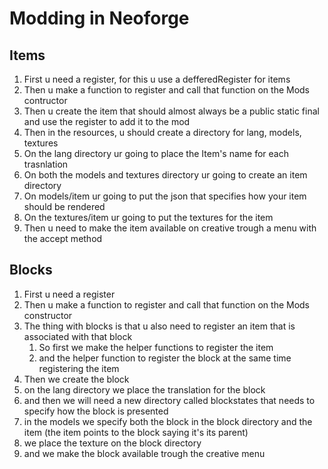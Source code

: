# Modding in Neoforge

## Items

1. First u need a register, for this u use a defferedRegister for items
2. Then u make a function to register and call that function on the Mods contructor
3. Then u create the item that should almost always be a public static final and use the register to add it to the mod
4. Then in the resources, u should create a directory for lang, models, textures
5. On the lang directory ur going to place the Item's name for each trasnlation
6. On both the models and textures directory ur going to create an item directory
7. On models/item ur going to put the json that specifies how your item should be rendered
8. On the textures/item ur going to put the textures for the item
9. Then u need to make the item available on creative trough a menu with the accept method

## Blocks

1. First u need a register
2. Then u make a function to register and call that function on the Mods constructor
3. The thing with blocks is that u also need to register an item that is associated with that block
    1. So first we make the helper functions to register the item
    2. and the helper function to register the block at the same time registering the item
4. Then we create the block
5. on the lang directory we place the translation for the block
6. and then we will need a new directory called blockstates that needs to specify how the block is presented
7. in the models we specify both the block in the block directory and the item (the item points to the block saying it's
   its parent)
8. we place the texture on the block directory
9. and we make the block available trough the creative menu